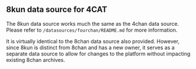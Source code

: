 ## 8kun data source for 4CAT

The 8kun data source works much the same as the 4chan data source. Please 
refer to `/datasources/fourchan/README.md` for more information.

It is virtually identical to the 8chan data source also provided. However,
since 8kun is distinct from 8chan and has a new owner, it serves as a 
separate data source to allow for changes to the platform without impacting
existing 8chan archives.